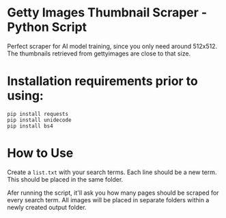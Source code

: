 # Getty Images Thumbnail Scraper - Python Script

Perfect scraper for AI model training, since you only need around 512x512. The thumbnails retrieved from gettyimages are close to that size.

# Installation requirements prior to using:

```
pip install requests
pip install unidecode
pip install bs4
```

# How to Use

Create a `list.txt` with your search terms. Each line should be a new term. This should be placed in the same folder.

Afer running the script, it'll ask you how many pages should be scraped for every search term. All images will be placed in separate folders within a newly created output folder.
